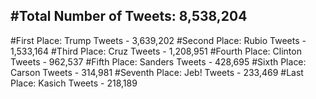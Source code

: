 #Total Number of Tweets: 8,538,204 
---
#First Place: Trump Tweets - 3,639,202
#Second Place: Rubio Tweets - 1,533,164
#Third Place: Cruz Tweets - 1,208,951
#Fourth Place: Clinton Tweets - 962,537
#Fifth Place: Sanders Tweets - 428,695
#Sixth Place: Carson Tweets - 314,981
#Seventh Place: Jeb! Tweets - 233,469
#Last Place: Kasich Tweets - 218,189
